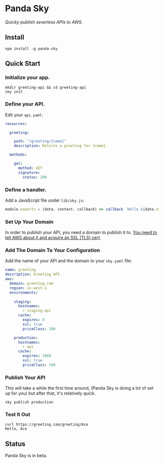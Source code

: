 # Panda Sky

_Quicky publish severless APIs to AWS._

## Install

    npm install -g panda-sky

## Quick Start

### Initialize your app.

    mkdir greeting-api && cd greeting-api
    sky init
    
### Define your API.

Edit your `api.yaml`:

```yaml
resources:

  greeting:

    path: "/greeting/{name}"
    description: Returns a greeting for {name}.

  methods:

    get:
      method: GET
      signature:
        status: 200
```

### Define a handler.

Add a JavaScript file under `lib/sky.js`:

```javascript
module.exports = (data, context, callback) => callback `Hello ${data.name}!`
```

### Set Up Your Domain

In order to publish your API, you need a domain to publish it to.
[You need to tell AWS about it and acquire an SSL (TLS) cert][domain-setup].

[domain-setup]:https://www.pandastrike.com/open-source/haiku9/publish/aws-setup

### Add The Domain To Your Configuration

Add the name of your API and the domain to your `sky.yaml` file:

```yaml
name: greeting
description: Greeting API
aws:
  domain: greeting.com
  region: us-west-2
  environments:
  
    staging:
      hostnames:
        - staging-api
      cache:
        expires: 0
        ssl: true
        priceClass: 100

    production:
      hostnames:
        - api
      cache:
        expires: 1800
        ssl: true
        priceClass: 100
```

### Publish Your API

This will take a while the first time around,
(Panda Sky is doing a lot of set up for you)
but after that, it's relatively quick.

    sky publish production

### Test It Out

    curl https://greeting.com/greeting/Ace
    Hello, Ace

## Status

Panda Sky is in beta.
